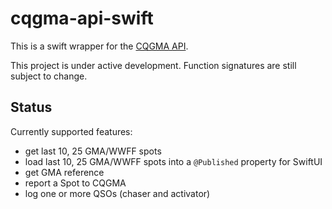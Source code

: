 # cqgma-api-swift

This is a swift wrapper for the [CQGMA API][1].

This project is under active development. Function signatures are still subject to change.

## Status

Currently supported features:

- get last 10, 25 GMA/WWFF spots
- load last 10, 25 GMA/WWFF spots into a `@Published` property for SwiftUI
- get GMA reference
- report a Spot to CQGMA
- log one or more QSOs (chaser and activator)

[1]: https://www.cqgma.org/infoapi.php
